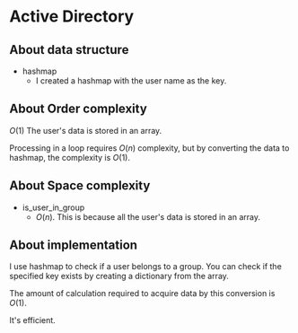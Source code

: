 # Active Directory

## About data structure
- hashmap
  - I created a hashmap with the user name as the key.
## About Order complexity
$O(1)$
The user's data is stored in an array.

Processing in a loop requires $O(n)$ complexity, but by converting the data to hashmap, the complexity is $O(1)$.

## About Space complexity
- is_user_in_group
  - $O(n)$. This is because all the user's data is stored in an array.

## About implementation

I use hashmap to check if a user belongs to a group.
You can check if the specified key exists by creating a dictionary from the array.

The amount of calculation required to acquire data by this conversion is $O(1)$.

It's efficient.
